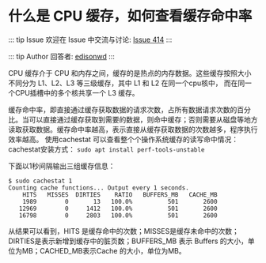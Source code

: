 # 什么是 CPU 缓存，如何查看缓存命中率



::: tip Issue 
 欢迎在 Issue 中交流与讨论: [Issue 414](https://github.com/shfshanyue/Daily-Question/issues/414) 
:::

::: tip Author 
回答者: [edisonwd](https://github.com/edisonwd) 
:::

CPU 缓存介于 CPU 和内存之间，缓存的是热点的内存数据。这些缓存按照大小不同分为 L1、L2、L3 等三级缓存，其中 L1 和 L2 在同一个cpu核中， 而在同一个CPU插槽中的多个核共享一个 L3 缓存。

缓存命中率，即直接通过缓存获取数据的请求次数，占所有数据请求次数的百分比。当可以直接通过缓存获取到需要的数据，则命中缓存；否则需要从磁盘等地方读取获取数据。缓存命中率越高，表示直接从缓存获取数据的次数越多，程序执行效率越高。
使用cachestat 可以查看整个个操作系统缓存的读写命中情况：
cachestat安装方式：
`sudo apt install perf-tools-unstable`

下面以1秒间隔输出三组缓存信息：
```
$ sudo cachestat 1
Counting cache functions... Output every 1 seconds.
    HITS   MISSES  DIRTIES    RATIO   BUFFERS_MB   CACHE_MB
    1989        0       13   100.0%          501       2600
   12969        0     1412   100.0%          501       2600
   16798        0     2803   100.0%          501       2600
```
从结果可以看到，HITS 是缓存命中的次数；MISSES是缓存未命中的次数；DIRTIES是表示新增到缓存中的脏页数；BUFFERS_MB 表示 Buffers 的大小，单位为MB；CACHED_MB表示Cache 的大小，单位为MB。

